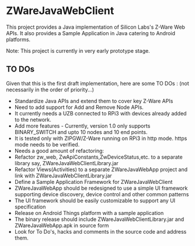 # ZWareJavaWebClient
This project provides a Java implementation of Silicon Labs's Z-Ware Web APIs. It also provides a Sample Application in Java catering to Android platforms.

Note: This project is currently in very early prototype stage.

## TO DOs
Given that this is the first draft implementation, here are some TO DOs :
(not necessarily in the order of priority...)

* Standardize Java APIs and extend them to cover key Z-Ware APIs
* Need to add support for Add and Remove Node APIs.
* It currently needs a UZB connected to RPi3 with devices already added to the network.
* Add more features - Currently, version 1.0 only supports BINARY_SWITCH and upto 10 nodes and 10 end points.
* It is tested only with ZIPGW/Z-Ware running on RPi3 in http mode. https mode needs to be verified.
* Needs a good amount of refactoring:
* Refactor zw_web, ZwApiConstants,ZwDeviceStatus,etc. to a separate library say,  ZWareJavaWebClientLibrary.jar
* Refactor Views(Activities) to a separate ZWareJavaWebApp project and link with ZWareJavaWebClientLibrary.jar
* Define a Sample Application Framework for ZWareJavaWebClient
* ZWareJavaWebApp should be redesigned to use a simple UI framework supporting device discovery, device control and other common patterns
* The UI framework should be easily customizable to support any UI specification
* Release on Android Things platform with a sample application
* The binary release should include ZWareJavaWebClientLibrary.jar and ZWareJavaWebApp.apk in source form
* Look for To Do's, hacks and comments in the source code and address them.

